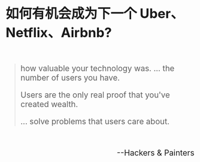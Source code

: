 <!-- ex_nonav -->
<br>
<br>
<br>

<h1 style="font-size:250%;">如何有机会成为下一个 Uber、Netflix、Airbnb?</h1>

<br>
<blockquote>
<p style="font-size:150%;">how valuable your technology was. ... the number of users you have.</p>
<p style="font-size:150%;">Users are the only real proof that you&apos;ve created wealth.</p>
<p style="font-size:150%;">... solve problems that users care about.</p>
</blockquote>

<br>
<p style="font-size:150%" align="right";>--Hackers & Painters</p>

<br>
<br>
<br>
<br>
<br>
<br>
